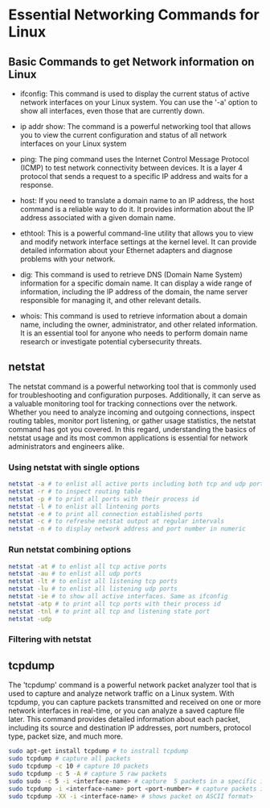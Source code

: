 # Essential Networking Commands for Linux

## Basic Commands to get Network information on Linux

- ifconfig: This command is used to display the current status of active network interfaces on your Linux system. You can use the '-a' option to show all interfaces, even those that are currently down.

- ip addr show: The  command is a powerful networking tool that allows you to view the current configuration and status of all network interfaces on your Linux system

- ping: The ping command uses the Internet Control Message Protocol (ICMP) to test network connectivity between devices. It is a layer 4 protocol that sends a request to a specific IP address and waits for a response.

- host: If you need to translate a domain name to an IP address, the host command is a reliable way to do it. It provides information about the IP address associated with a given domain name.

- ethtool: This is a powerful command-line utility that allows you to view and modify network interface settings at the kernel level. It can provide detailed information about your Ethernet adapters and diagnose problems with your network.

- dig: This command is used to retrieve DNS (Domain Name System) information for a specific domain name. It can display a wide range of information, including the IP address of the domain, the name server responsible for managing it, and other relevant details.

- whois: This command is used to retrieve information about a domain name, including the owner, administrator, and other related information. It is an essential tool for anyone who needs to perform domain name research or investigate potential cybersecurity threats.

## netstat
The netstat command is a powerful networking tool that is commonly used for troubleshooting and configuration purposes. Additionally, it can serve as a valuable monitoring tool for tracking connections over the network. Whether you need to analyze incoming and outgoing connections, inspect routing tables, monitor port listening, or gather usage statistics, the netstat command has got you covered. In this regard, understanding the basics of netstat usage and its most common applications is essential for network administrators and engineers alike.

### Using netstat with single options
```sh
netstat -a # to enlist all active ports including both tcp and udp ports
netstat -r # to inspect routing table
netstat -p # to print all ports with their process id
netstat -l # to enlist all lintening ports
netstat -e # to print all connection established ports
netstat -c # to refreshe netstat output at regular intervals
netstat -n # to display network address and port number in numeric 
```

### Run netstat combining options
```sh
netstat -at # to enlist all tcp active ports
netstat -au # to enlist all udp ports
netstat -lt # to enlist all listening tcp ports
netstat -lu # to enlist all listening udp ports
netstat -ie # to show all active interfaces. Same as ifconfig
netstat -atp # to print all tcp ports with their process id
netstat -tnl # to print all tcp and listening state port 
netstat -udp
```

### Filtering with netstat


## tcpdump

The 'tcpdump' command is a powerful network packet analyzer tool that is used to capture and analyze network traffic on a Linux system. With tcpdump, you can capture packets transmitted and received on one or more network interfaces in real-time, or you can analyze a saved capture file later. This command provides detailed information about each packet, including its source and destination IP addresses, port numbers, protocol type, packet size, and much more.

```sh
sudo apt-get install tcpdump # to instrall tcpdump
sudo tcpdump # capture all packets
sudo tcpdump -c 10 # capture 10 packets
sudo tcpdump -c 5 -A # capture 5 raw packets
sudo sudo -c 5 -i <interface-name> # capture  5 packets in a specific inerface
sudo tcpdump -i <interface-name> port <port-number> # capture packets in a specific interface's port
sudo tcpdump -XX -i <interface-name> # shows packet on ASCII format>
```

